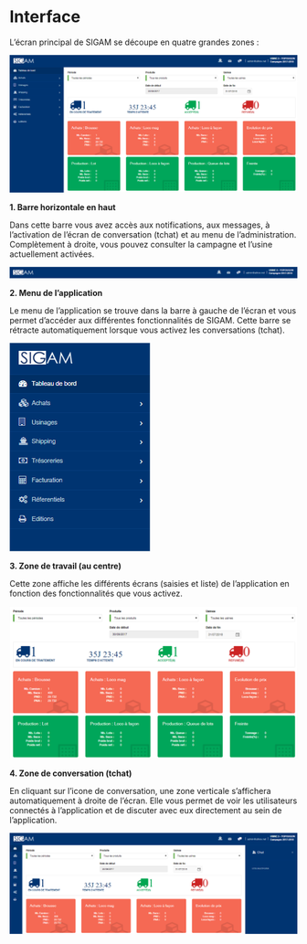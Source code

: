 # Interface

L’écran principal de SIGAM se découpe en quatre grandes zones :

![](../.gitbook/assets/dashboard.png)

&#x20;**1. Barre horizontale en haut**

Dans cette barre vous avez accès aux notifications, aux messages, à l’activation de l’écran de conversation (tchat) et au menu de l’administration. Complètement à droite, vous pouvez consulter la campagne et l’usine actuellement activées.

![](../.gitbook/assets/topbar.png)

&#x20;**2. Menu de l’application**

Le menu de l’application se trouve dans la barre à gauche de l’écran et vous permet d’accéder aux différentes fonctionnalités de SIGAM. Cette barre se rétracte automatiquement lorsque vous activez les conversations (tchat).

![](../.gitbook/assets/menu.png)

&#x20;**3. Zone de travail (au centre)**

Cette zone affiche les différents écrans (saisies et liste) de l’application en fonction des fonctionnalités que vous activez.

![](../.gitbook/assets/workspace.png)

&#x20;**4. Zone de conversation (tchat)**

En cliquant sur l’icone de conversation, une zone verticale s’affichera automatiquement à droite de l’écran. Elle vous permet de voir les utilisateurs connectés à l’application et de discuter avec eux directement au sein de l’application.

![](../.gitbook/assets/tchat.png)

